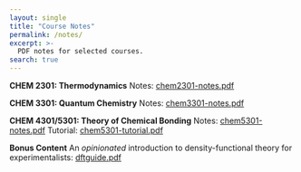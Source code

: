 ```yaml
---
layout: single
title: "Course Notes"
permalink: /notes/
excerpt: >-
  PDF notes for selected courses.
search: true
---
```


**CHEM 2301: Thermodynamics**
Notes: [chem2301-notes.pdf](/downloads/chem2301-notes.pdf)


**CHEM 3301: Quantum Chemistry**
Notes: [chem3301-notes.pdf](/downloads/chem3301-notes.pdf)


**CHEM 4301/5301: Theory of Chemical Bonding**
Notes: [chem5301-notes.pdf](/downloads/chem5301-notes.pdf)
Tutorial: [chem5301-tutorial.pdf](/downloads/chem5301-tutorial.pdf)


**Bonus Content**
An *opinionated* introduction to density-functional theory for experimentalists:
[dftguide.pdf](/downloads/dftguide.pdf)

